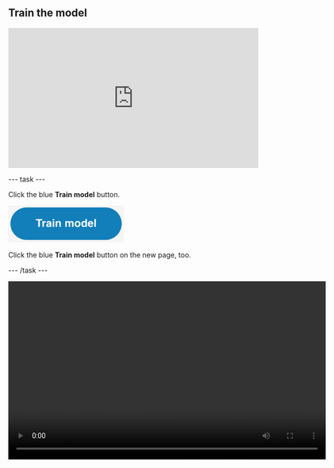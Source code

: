 ## Train the model

<html>
  <div style="position: relative; overflow: hidden; padding-top: 56.25%;">
    <iframe style="position: absolute; top: 0; left: 0; right: 0; width: 100%; height: 100%; border: none;" src="https://www.youtube.com/embed/yxm5dYNEDdY?rel=0&cc_load_policy=1" allowfullscreen allow="accelerometer; autoplay; clipboard-write; encrypted-media; gyroscope; picture-in-picture; web-share"></iframe>
  </div>
</html>

\--- task ---

Click the blue **Train model** button.

![The 'Train model' button.](images/train-model-button.png)

Click the blue **Train model** button on the new page, too.

\--- /task ---

<video width="640" height="360" controls>
  <source src="images/train.mp4" type="video/mp4" alt="A screen recording showing the model training progress">
  
Your browser does not support the video tag.
</video>

### Preview and test

See if your model can recognise your dance moves!

\--- task ---

Perform one of your actions and see what your model predicts (**estimates**) the action is.

You will see confidence (**certainty**) scores for your actions.

\--- /task ---

<video width="640" height="360" controls>
  <source src="images/discotest.mp4" type="video/mp4" alt="A screen recording showing the estimated action during testing">
  
Your browser does not support the video tag.
</video>
